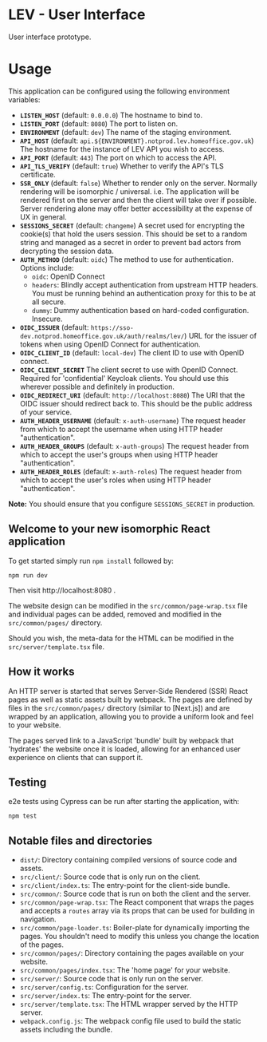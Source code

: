 LEV - User Interface
====================

User interface prototype.


Usage
=====

This application can be configured using the following environment variables:

- **`LISTEN_HOST`** (default: `0.0.0.0`)
  The hostname to bind to.
- **`LISTEN_PORT`** (default: `8080`)
  The port to listen on.
- **`ENVIRONMENT`** (default: `dev`)
  The name of the staging environment.
- **`API_HOST`** (default: `api.${ENVIRONMENT}.notprod.lev.homeoffice.gov.uk`)
  The hostname for the instance of LEV API you wish to access.
- **`API_PORT`** (default: `443`)
  The port on which to access the API.
- **`API_TLS_VERIFY`** (default: `true`)
  Whether to verify the API's TLS certificate.
- **`SSR_ONLY`** (default: `false`)
  Whether to render only on the server. Normally rendering will be isomorphic /
  universal. i.e. The application will be rendered first on the server and then
  the client will take over if possible. Server rendering alone may offer better
  accessibility at the expense of UX in general.
- **`SESSIONS_SECRET`** (default: `changeme`)
  A secret used for encrypting the cookie(s) that hold the users session. This
  should be set to a random string and managed as a secret in order to prevent
  bad actors from decrypting the session data.
- **`AUTH_METHOD`** (default: `oidc`)
  The method to use for authentication. Options include:
  - `oidc`: OpenID Connect
  - `headers`: Blindly accept authentication from upstream HTTP headers. You
    must be running behind an authentication proxy for this to be at all secure.
  - `dummy`: Dummy authentication based on hard-coded configuration. Insecure.
- **`OIDC_ISSUER`** (default: `https://sso-dev.notprod.homeoffice.gov.uk/auth/realms/lev/`)
  URL for the issuer of tokens when using OpenID Connect for authentication.
- **`OIDC_CLIENT_ID`** (default: `local-dev`)
  The client ID to use with OpenID connect.
- **`OIDC_CLIENT_SECRET`**
  The client secret to use with OpenID Connect. Required for 'confidential'
  Keycloak clients. You should use this wherever possible and definitely in
  production.
- **`OIDC_REDIRECT_URI`** (default: `http://localhost:8080`)
  The URI that the OIDC issuer should redirect back to. This should be the
  public address of your service.
- **`AUTH_HEADER_USERNAME`** (default: `x-auth-username`)
  The request header from which to accept the username when using HTTP header
  "authentication".
- **`AUTH_HEADER_GROUPS`** (default: `x-auth-groups`)
  The request header from which to accept the user's groups when using HTTP
  header "authentication".
- **`AUTH_HEADER_ROLES`** (default: `x-auth-roles`)
  The request header from which to accept the user's roles when using HTTP
  header "authentication".

**Note:** You should ensure that you configure `SESSIONS_SECRET` in production.


Welcome to your new isomorphic React application
------------------------------------------------

To get started simply run `npm install` followed by:

```shell
npm run dev
```

Then visit http://localhost:8080 .

The website design can be modified in the `src/common/page-wrap.tsx`
file and individual pages can be added, removed and modified in the
`src/common/pages/` directory.

Should you wish, the meta-data for the HTML can be modified in the
`src/server/template.tsx` file.


How it works
------------

An HTTP server is started that serves Server-Side Rendered (SSR) React
pages as well as static assets built by webpack. The pages are defined
by files in the `src/common/pages/` directory (similar to [Next.js]) and
are wrapped by an application, allowing you to provide a uniform look
and feel to your website.

The pages served link to a JavaScript 'bundle' built by webpack that
'hydrates' the website once it is loaded, allowing for an enhanced user
experience on clients that can support it.

Testing
------------

e2e tests using Cypress can be run after starting the application, with:

`npm test`

Notable files and directories
-----------------------------

- `dist/`: Directory containing compiled versions of source code and assets.
- `src/client/`: Source code that is only run on the client.
- `src/client/index.ts`: The entry-point for the client-side bundle.
- `src/common/`: Source code that is run on both the client and the server.
- `src/common/page-wrap.tsx`: The React component that wraps the pages and accepts a `routes` array via its props that can be used for building in navigation.
- `src/common/page-loader.ts`: Boiler-plate for dynamically importing the pages. You shouldn't need to modify this unless you change the location of the pages.
- `src/common/pages/`: Directory containing the pages available on your website.
- `src/common/pages/index.tsx`: The 'home page' for your website.
- `src/server/`: Source code that is only run on the server.
- `src/server/config.ts`: Configuration for the server.
- `src/server/index.ts`: The entry-point for the server.
- `src/server/template.tsx`: The HTML wrapper served by the HTTP server.
- `webpack.config.js`: The webpack config file used to build the static assets including the bundle.
